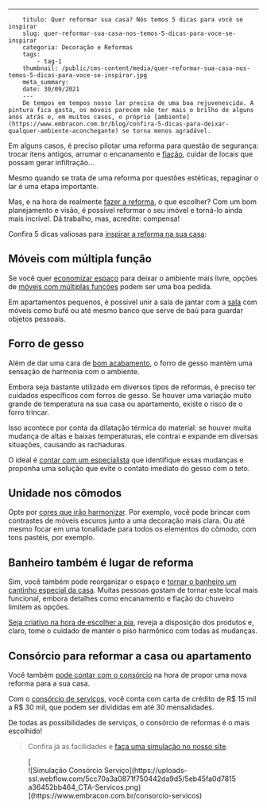 ---
        titulo: Quer reformar sua casa? Nós temos 5 dicas para você se inspirar
        slug: quer-reformar-sua-casa-nos-temos-5-dicas-para-voce-se-inspirar
        categoria: Decoração e Reformas
        tags:
            - tag-1
        thumbnail: /public/cms-content/media/quer-reformar-sua-casa-nos-temos-5-dicas-para-voce-se-inspirar.jpg
        meta_summary: 
        date: 30/09/2021
        ---
        De tempos em tempos nosso lar precisa de uma boa rejuvenescida. A pintura fica gasta, os móveis parecem não ter mais o brilho de alguns anos atrás e, em muitos casos, o próprio [ambiente](https://www.embracon.com.br/blog/confira-5-dicas-para-deixar-qualquer-ambiente-aconchegante) se torna menos agradável.

Em alguns casos, é preciso pilotar uma reforma para questão de segurança: trocar itens antigos, arrumar o encanamento e [fiação](https://www.embracon.com.br/blog/instalacoes-eletricas-quais-sao-os-principais-problemas-e-como-resolve-los), cuidar de locais que possam gerar infiltração…

Mesmo quando se trata de uma reforma por questões estéticas, repaginar o lar é uma etapa importante.

Mas, e na hora de realmente [fazer a reforma](https://www.embracon.com.br/blog/consorcio-de-servicos-para-reformas-e-decoracao), o que escolher? Com um bom planejamento e visão, é possível reformar o seu imóvel e torná-lo ainda mais incrível. Dá trabalho, mas, acredite: compensa!

Confira 5 dicas valiosas para [inspirar a reforma na sua casa](https://www.embracon.com.br/blog/consorcio-para-reforma-embracon-por-que-e-uma-boa-opcao):

Móveis com múltipla função
--------------------------

Se você quer [economizar espaço](https://www.embracon.com.br/blog/5-dicas-de-como-otimizar-espaco-em-ambientes-pequenos) para deixar o ambiente mais livre, opções de [móveis com múltiplas funções](https://www.embracon.com.br/blog/armarios-planejados-como-usa-los-na-decoracao-e-quais-sao-as-vantagens) podem ser uma boa pedida.

Em apartamentos pequenos, é possível unir a sala de jantar com a [sala](https://www.embracon.com.br/blog/5-dicas-de-decoracao-de-sala-para-voce-fazer-hoje) com móveis como bufê ou até mesmo banco que serve de baú para guardar objetos pessoais.

Forro de gesso
--------------

Além de dar uma cara de [bom acabamento](https://www.embracon.com.br/blog/como-escolher-revestimentos-para-a-sua-casa), o forro de gesso mantém uma sensação de harmonia com o ambiente.

Embora seja bastante utilizado em diversos tipos de reformas, é preciso ter cuidados específicos com forros de gesso. Se houver uma variação muito grande de temperatura na sua casa ou apartamento, existe o risco de o forro trincar.

Isso acontece por conta da dilatação térmica do material: se houver muita mudança de altas e baixas temperaturas, ele contrai e expande em diversas situações, causando as rachaduras.

O ideal é [contar com um especialista](https://www.embracon.com.br/blog/afinal-preciso-de-um-engenheiro-de-obras-para-reformar-a-minha-casa) que identifique essas mudanças e proponha uma solução que evite o contato imediato do gesso com o teto.

Unidade nos cômodos
-------------------

Opte por [cores que irão harmonizar](https://www.embracon.com.br/blog/como-escolher-as-cores-de-tintas-para-os-ambientes-da-casa). Por exemplo, você pode brincar com contrastes de móveis escuros junto a uma decoração mais clara. Ou até mesmo focar em uma tonalidade para todos os elementos do cômodo, com tons pastéis, por exemplo.

Banheiro também é lugar de reforma
----------------------------------

Sim, você também pode reorganizar o espaço e [tornar o banheiro um cantinho especial da casa](https://www.embracon.com.br/blog/reforma-de-banheiro-3-dicas-para-fazer-sem-muita-bagunca). Muitas pessoas gostam de tornar este local mais funcional, embora detalhes como encanamento e fiação do chuveiro limitem as opções.

[Seja criativo na hora de escolher a pia](https://www.embracon.com.br/blog/pia-esculpida-conheca-os-tipos-modelos-e-como-usa-las-na-decoracao), reveja a disposição dos produtos e, claro, tome o cuidado de manter o piso harmônico com todas as mudanças.

Consórcio para reformar a casa ou apartamento
---------------------------------------------

Você também [pode contar com o consórcio](https://www.embracon.com.br/consorcio-servicos) na hora de propor uma nova reforma para a sua casa.

Com o [consórcio de serviços](https://www.embracon.com.br/blog/conheca-os-principais-consorcios-de-servicos-embracon), você conta com carta de crédito de R$ 15 mil a R$ 30 mil, que podem ser divididas em até 30 mensalidades.

De todas as possibilidades de serviços, o consórcio de reformas é o mais escolhido!

> Confira já as facilidades e [faça uma simulação no nosso site](https://www.embracon.com.br/consorcio-servicos).

<figure class="w-richtext-figure-type-image w-richtext-align-center">[<div>![Simulação Consórcio Serviço](https://uploads-ssl.webflow.com/5cc70a3a0871f750442da9d5/5eb45fa0d7815a36452bb464_CTA-Servicos.png)</div>](https://www.embracon.com.br/consorcio-servicos)</figure>
        